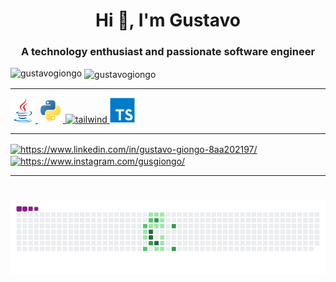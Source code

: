 <h1 align="center">Hi 👋, I'm Gustavo</h1>
<h3 align="center">A technology enthusiast and passionate software engineer</h3>

<p><img align="left" src="https://github-readme-stats.vercel.app/api/top-langs?username=gustavogiongo&show_icons=true&locale=en&layout=compact&theme=dracula" alt="gustavogiongo" /></p>

<p>&nbsp;<img align="center" src="https://github-readme-stats.vercel.app/api?username=gustavogiongo&show_icons=true&locale=en&theme=dracula&layout=compac" alt="gustavogiongo" /></p>

---
<p align="left"> <a href="https://www.java.com" target="_blank" rel="noreferrer"> <img src="https://raw.githubusercontent.com/devicons/devicon/master/icons/java/java-original.svg" alt="java" width="40" height="40"/> </a> <a href="https://www.python.org" target="_blank" rel="noreferrer"> <img src="https://raw.githubusercontent.com/devicons/devicon/master/icons/python/python-original.svg" alt="python" width="40" height="40"/> </a> <a href="https://tailwindcss.com/" target="_blank" rel="noreferrer"> <img src="https://www.vectorlogo.zone/logos/tailwindcss/tailwindcss-icon.svg" alt="tailwind" width="40" height="40"/> </a> <a href="https://www.typescriptlang.org/" target="_blank" rel="noreferrer"> <img src="https://raw.githubusercontent.com/devicons/devicon/master/icons/typescript/typescript-original.svg" alt="typescript" width="40" height="40"/> </a> </p>

---

<p align="left">
<a href="https://linkedin.com/in/https://www.linkedin.com/in/gustavo-giongo-8aa202197/" target="blank"><img align="center" src="https://raw.githubusercontent.com/rahuldkjain/github-profile-readme-generator/master/src/images/icons/Social/linked-in-alt.svg" alt="https://www.linkedin.com/in/gustavo-giongo-8aa202197/" height="30" width="40" /></a>
<a href="https://instagram.com/https://www.instagram.com/gusgiongo/" target="blank"><img align="center" src="https://raw.githubusercontent.com/rahuldkjain/github-profile-readme-generator/master/src/images/icons/Social/instagram.svg" alt="https://www.instagram.com/gusgiongo/" height="30" width="40" /></a>
</p>

---
# ![snake gif](https://github.com/GustavoGiongo/GustavoGiongo/blob/output/github-contribution-grid-snake.gif)

